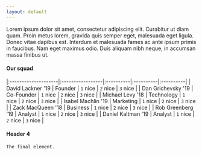 ```yaml
---
layout: default
---
```


Lorem ipsum dolor sit amet, consectetur adipiscing elit. Curabitur ut diam quam. Proin metus lorem, gravida quis semper eget, malesuada eget ligula. Donec vitae dapibus est. Interdum et malesuada fames ac ante ipsum primis in faucibus. Nam eget maximus odio. Duis aliquam nibh neque, in accumsan massa finibus ut.

#### [](#header-4)Our squad

|:--------------------|:-----------------|:----------|:----------|:----------|
| David Lackner  '19  | Founder          | `1` nice  | `2` nice  | `3` nice  |
| Dan Grichevsky '19  | Co-Founder       | `1` nice  | `2` nice  | `3` nice  |
| Michael Levy   '18  | Technology       | `1` nice  | `2` nice  | `3` nice  |
| Isabel Machlin '19  | Marketing        | `1` nice  | `2` nice  | `3` nice  |
| Zack MacQueen  '18  | Business         | `1` nice  | `2` nice  | `3` nice  |
| Rob Greenberg  '19  | Analyst          | `1` nice  | `2` nice  | `3` nice  |
| Daniel Kaltman '19  | Analyst          | `1` nice  | `2` nice  | `3` nice  |

#### [](#header-4)Header 4

```
The final element.
```
